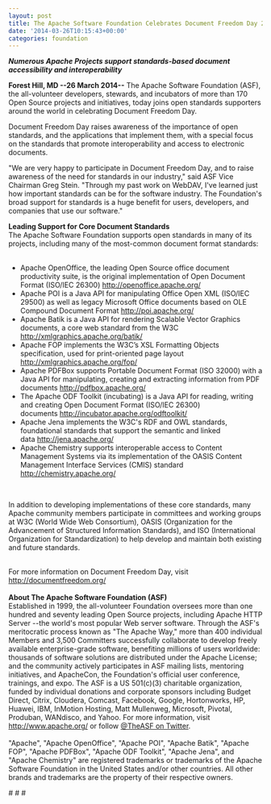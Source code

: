 ```yaml
---
layout: post
title: The Apache Software Foundation Celebrates Document Freedom Day 2014
date: '2014-03-26T10:15:43+00:00'
categories: foundation
---
```

<div> 
    <p><b><i>Numerous Apache Projects support standards-based document accessibility and interoperability</i></b></p> 
    <p><b><i></i>Forest Hill, MD --26 March 2014--</b> The Apache Software Foundation (ASF), the all-volunteer developers, stewards, and incubators of more than 170 Open Source projects and initiatives, today joins open standards supporters around the world in celebrating Document Freedom Day.</p> 
  </div> 
  <div> 
    <p>Document Freedom Day raises awareness of the importance of open standards, and the applications that implement them, with a special focus on the standards that promote interoperability and access to electronic documents.</p> 
    <p>&quot;We are very happy to participate in Document Freedom Day, and to raise awareness of the need for standards in our industry,&quot; said ASF Vice Chairman Greg Stein. &quot;Through my past work on WebDAV, I've learned just how important standards can be for the software industry. The Foundation's broad support for standards is a huge benefit for users, developers, and companies that use our software.&quot;</p> 
  </div> 
  <div><b>Leading Support for Core Document Standards</b></div> 
  <div>The Apache Software Foundation supports open standards in many of its projects, including many of the most-common document format standards:<br /><br /></div> 
  <div> 
    <ul> 
      <li>Apache OpenOffice, the leading Open Source office document productivity suite, is the original implementation of Open Document Format (ISO/IEC 26300)&nbsp;<a href="http://openoffice.apache.org/">http://openoffice.apache.org/</a></li> 
      <li>Apache POI is a Java API for manipulating Office Open XML (ISO/IEC 29500) as well as legacy Microsoft Office documents based on OLE Compound Document Format&nbsp;<a href="http://poi.apache.org/">http://poi.apache.org/</a></li> 
      <li>Apache Batik is a Java API for rendering Scalable Vector Graphics documents, a core web standard from the W3C <a href="http://xmlgraphics.apache.org/batik/">http://xmlgraphics.apache.org/batik/</a></li> 
      <li>Apache FOP implements the W3C’s XSL Formatting Objects specification, used for print-oriented page layout <a href="http://xmlgraphics.apache.org/fop/">http://xmlgraphics.apache.org/fop/</a></li> 
      <li>Apache PDFBox supports Portable Document Format (ISO 32000) with a Java API for manipulating, creating and extracting information from PDF documents&nbsp;<a href="http://pdfbox.apache.org/">http://pdfbox.apache.org/</a></li> 
      <li>The Apache ODF Toolkit (incubating) is a Java API for reading, writing and creating Open Document Format (ISO/IEC 26300) documents&nbsp;<a href="http://incubator.apache.org/odftoolkit/">http://incubator.apache.org/odftoolkit/</a></li> 
      <li>Apache Jena implements the W3C's RDF and OWL standards, foundational standards that support the semantic and linked data&nbsp;<a href="http://jena.apache.org/">http://jena.apache.org/</a></li> 
      <li>Apache Chemistry supports interoperable access to Content Management Systems via its implementation of the OASIS Content Management Interface Services (CMIS) standard <a href="http://chemistry.apache.org/">http://chemistry.apache.org/</a> </li> 
    </ul> 
  </div> 
  <div><br /></div> 
  <p>In addition to developing implementations of these core standards, many Apache community members participate in committees and working groups at W3C (World Wide Web Consortium), OASIS (Organization for the Advancement of Structured Information Standards), and ISO (International Organization for Standardization) to help develop and maintain both existing and future standards.</p> 
  <div><br />For more information on Document Freedom Day, visit <a href="http://documentfreedom.org/">http://documentfreedom.org/</a><br /><br /></div> 
  <div><b>About The Apache Software Foundation (ASF)</b></div> 
  <div>Established in 1999, the all-volunteer Foundation oversees more than one hundred and seventy leading Open Source projects, including Apache HTTP Server --the world's most popular Web server software. Through the ASF's meritocratic process known as &quot;The Apache Way,&quot; more than 400 individual Members and 3,500 Committers successfully collaborate to develop freely available enterprise-grade software, benefiting millions of users worldwide: thousands of software solutions are distributed under the Apache License; and the community actively participates in ASF mailing lists, mentoring initiatives, and ApacheCon, the Foundation's official user conference, trainings, and expo. The ASF is a US 501(c)(3) charitable organization, funded by individual donations and corporate sponsors including Budget Direct, Citrix, Cloudera, Comcast, Facebook, Google, Hortonworks, HP, Huawei, IBM, InMotion Hosting, Matt Mullenweg, Microsoft, Pivotal, Produban, WANdisco, and Yahoo. For more information, visit <a href="http://www.apache.org/">http://www.apache.org/</a> or follow <a href="https://twitter.com/TheASF">@TheASF on Twitter</a>.</div> 
  <div><br />&quot;Apache&quot;, &quot;Apache OpenOffice&quot;, &quot;Apache POI&quot;, &quot;Apache Batik&quot;, &quot;Apache FOP&quot;, &quot;Apache PDFBox&quot;, &quot;Apache ODF Toolkit&quot;, &quot;Apache Jena&quot;, and &quot;Apache Chemistry&quot; are registered trademarks or trademarks of the Apache Software Foundation in the United States and/or other countries. All other brands and trademarks are the property of their respective owners.</div> 
  <p># # #</p>
